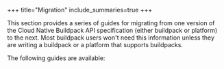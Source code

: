 +++
title="Migration"
include_summaries=true
+++

This section provides a series of guides for migrating from one version of the 
Cloud Native Buildpack API specification (either buildpack or platform) to the next. Most
buildpack users won't need this information unless they are writing a buildpack or
a platform that supports buildpacks.

<!--more-->

The following guides are available: